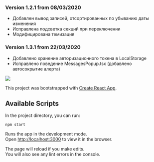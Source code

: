 ### Version 1.2.1 from 08/03/2020

- Добавлен вывод записей, отсортированных по убыванию даты изменения
- Исправлена подсветка секций при переключении
- Модифицирована темизация

### Version 1.3.1 from 22/03/2020

- Добавлено хранение авторизационного токена в LocalStorage
- Исправлено поведение MessagesPopup.tsx (добавлено автосокрытие алерта)

![](https://github.com/komplekt17/Test-Tasks/blob/master/gifs/cnw.gif)

This project was bootstrapped with [Create React App](https://github.com/facebook/create-react-app).

## Available Scripts

In the project directory, you can run:

`npm start`

Runs the app in the development mode.<br />
Open [http://localhost:3000](http://localhost:3000) to view it in the browser.

The page will reload if you make edits.<br />
You will also see any lint errors in the console.
